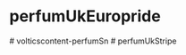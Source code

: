 # perfumUkEuropride
#   v o l t i c s c o n t e n t - p e r f u m S n  
 #   p e r f u m U k S t r i p e  
 